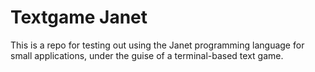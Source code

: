 # Textgame Janet

This is a repo for testing out using
the Janet programming language for
small applications, under the guise
of a terminal-based text game.

